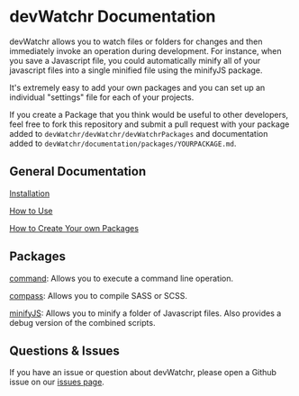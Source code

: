 devWatchr Documentation
=======================

devWatchr allows you to watch files or folders for changes and then immediately invoke an operation during development. For instance, when you save a Javascript file, you could automatically minify all of your javascript files into a single minified file using the minifyJS package.

It's extremely easy to add your own packages and you can set up an individual "settings" file for each of your projects.

If you create a Package that you think would be useful to other developers, feel free to fork this repository and submit a pull request with your package added to ``devWatchr/devWatchr/devWatchrPackages`` and documentation added to ``devWatchr/documentation/packages/YOURPACKAGE.md``.

General Documentation
---------------------

[Installation](https://github.com/matthewkremer/devWatchr/blob/master/documentation/installation.md)

[How to Use](https://github.com/matthewkremer/devWatchr/blob/master/documentation/howtouse.md)

[How to Create Your own Packages](https://github.com/matthewkremer/devWatchr/blob/master/documentation/creatingpackages.md)

Packages
--------

[command](https://github.com/matthewkremer/devWatchr/blob/master/documentation/packages/command.md): Allows you to execute a command line operation.

[compass](https://github.com/matthewkremer/devWatchr/blob/master/documentation/packages/compass.md): Allows you to compile SASS or SCSS.

[minifyJS](https://github.com/matthewkremer/devWatchr/blob/master/documentation/packages/minifyJS.md): Allows you to minify a folder of Javascript files. Also provides a debug version of the combined scripts.

Questions & Issues
------------------

If you have an issue or question about devWatchr, please open a Github issue on our [issues page](https://github.com/matthewkremer/devWatchr/issues).
